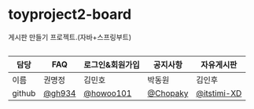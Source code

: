 # toyproject2-board
게시판 만들기 프로젝트.(자바+스프링부트)


## 
| 담당 | FAQ | 로그인&회원가입 | 공지사항 | 자유게시판|
| --- | --- | ----------- | ------ | ------ |
| 이름 | 권명정 |김민호 |박동원| 김인후 |
|github| [@gh934](https://github.com/gh934)|[@howoo101](https://github.com/howoo101)|[@Chopaky](https://github.com/Chopaky)|[@itstimi-XD](https://github.com/itstimi-XD)|

